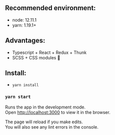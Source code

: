 ## Recommended environment:

- node: 12.11.1
- yarn: 1.19.1+

## Advantages:

- Typescript + React + Redux + Thunk
- SCSS + CSS modules 🤟

## Install:

- `yarn install`

### `yarn start`

Runs the app in the development mode.<br>
Open [http://localhost:3000](http://localhost:3000) to view it in the browser.

The page will reload if you make edits.<br>
You will also see any lint errors in the console.